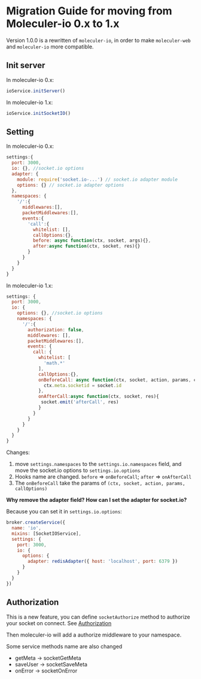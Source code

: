 # Migration Guide for moving from Moleculer-io 0.x to 1.x
Version 1.0.0 is a rewritten of `moleculer-io`, in order to make `moleculer-web` and `moleculer-io` more compatible.

## Init server
In moleculer-io 0.x:
```js
ioService.initServer()
```
In moleculer-io 1.x:
```js
ioService.initSocketIO()
```

## Setting
In moleculer-io 0.x:
```js
settings:{
  port: 3000,
  io: {}, //socket.io options
  adapter: {
    module: require('socket.io-...') // socket.io adapter module
    options: {} // socket.io adapter options
  },
  namespaces: {
    '/':{
      middlewares:[],
      packetMiddlewares:[],
      events:{
        'call':{
          whitelist: [],
          callOptions:{},
          before: async function(ctx, socket, args){},
          after:async function(ctx, socket, res){}
        }
      }
    }
  }
}
```

In moleculer-io 1.x:
```js
settings: {
  port: 3000,
  io: {
    options: {}, //socket.io options
    namespaces: {
      '/':{
        authorization: false,
        middlewares: [],
        packetMiddlewares:[],
        events: {
          call: {
            whitelist: [
              'math.*'
            ],
            callOptions:{},
            onBeforeCall: async function(ctx, socket, action, params, callOptions){
              ctx.meta.socketid = socket.id
            },
            onAfterCall:async function(ctx, socket, res){
             socket.emit('afterCall', res)
            }
          }
        }
      }
    }
  }
}
```
Changes:
1. move `settings.namespaces` to the `settings.io.namespaces` field, and move the socket.io options to `settings.io.options`
2. Hooks name are changed. `before` => `onBeforeCall`; `after` => `onAfterCall`
3. The `onBeforeCall` take the params of `(ctx, socket, action, params, callOptions)`

**Why remove the adapter field? How can I set the adapter for socket.io?**

Because you can set it in `settings.io.options`:
```js
broker.createService({
  name: 'io',
  mixins: [SocketIOService],
  settings: {
    port: 3000,
    io: {
      options: {
        adapter: redisAdapter({ host: 'localhost', port: 6379 })
      }
    }
  }
})
```

## Authorization
This is a new feature, you can define `socketAuthorize` method to authorize your socket on connect. See [Authorization](README.md#authorization)

Then moleculer-io will add a authorize middleware to your namespace.

Some service methods name are also changed
- getMeta -> socketGetMeta
- saveUser -> socketSaveMeta
- onError -> socketOnError
